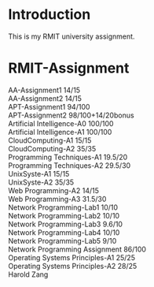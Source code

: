 # Introduction
This is my RMIT university assignment.

# RMIT-Assignment
AA-Assignment1              14/15</br>
AA-Assignment2              14/15</br>
APT-Assignment1             94/100</br>
APT-Assignment2             98/100+14/20bonus</br>
Artificial Intelligence-A0  100/100</br>
Artificial Intelligence-A1  100/100</br>
CloudComputing-A1           15/15</br>
CloudComputing-A2           35/35</br>
Programming Techniques-A1   19.5/20</br>
Programming Techniques-A2   29.5/30</br>
UnixSyste-A1                15/15</br>
UnixSyste-A2                35/35</br>
Web Programming-A2          14/15</br>
Web Programming-A3          31.5/30</br>
Network Programming-Lab1    10/10</br>
Network Programming-Lab2    10/10</br>
Network Programming-Lab3    9.6/10</br>
Network Programming-Lab4    10/10</br>
Network Programming-Lab5    9/10</br>
Network Programming Assignment  86/100</br>
Operating Systems Principles-A1 25/25</br>
Operating Systems Principles-A2 28/25</br>
Harold Zang


